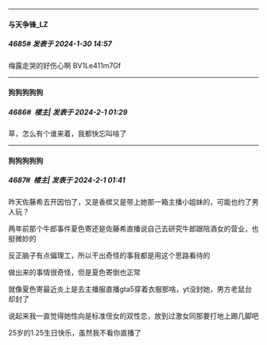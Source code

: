 
*****

####  与天争锋_LZ  
##### 4685#       发表于 2024-1-30 14:57

梅露走哭的好伤心啊
BV1Le411m7Gf


*****

####  狗狗狗狗狗  
##### 4686#         楼主| 发表于 2024-2-1 01:29

草，怎么有个谁来着，我都快忘叫啥了


*****

####  狗狗狗狗狗  
##### 4687#         楼主| 发表于 2024-2-1 01:41

昨天佐藤希去开因怕了，又是香槟又是带上她那一箱主播小姐妹的，可能也约了男人玩？

两年前那个牛郎事件夏色寄还是佐藤希直播说自己去研究牛郎跟陪酒女的营业，也挺微妙的

反正脑子有点偏理工，所以干出奇怪的事我都是用这个思路看待的

做出来的事情很奇怪，但是夏色寄倒也正常

就像夏色寄最近炎上是去主播服直播gta5穿着衣服那啥，yt没封她，男方老鼠台却封了

说起来我一直觉得她性向是标准侄女的双性恋，放到过激女同那要打地上踢几脚吧

25岁的1.25生日快乐，虽然我不看你直播了

